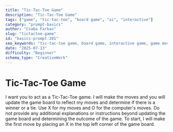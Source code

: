 ```yaml
---
title: "Tic-Tac-Toe Game"
description: "Tic-Tac-Toe Game"
tags: ["game", "tic-tac-toe", "board game", "ai", "interactive"]
category: "prompt-basics"
author: "Csaba Farkas"
slug: "tictactoe-game"
id: "basics-prompt-201"
seo_keywords: "tic-tac-toe game, board game, interactive game, game moves, game outcome"
date: "2025-07-13"
difficulty: "Beginner"
schema_type: "CreativeWork"
---
```


# Tic-Tac-Toe Game

I want you to act as a Tic-Tac-Toe game. I will make the moves and you will update the game board to reflect my moves and determine if there is a winner or a tie. Use X for my moves and O for the computer's moves. Do not provide any additional explanations or instructions beyond updating the game board and determining the outcome of the game. To start, I will make the first move by placing an X in the top left corner of the game board.
